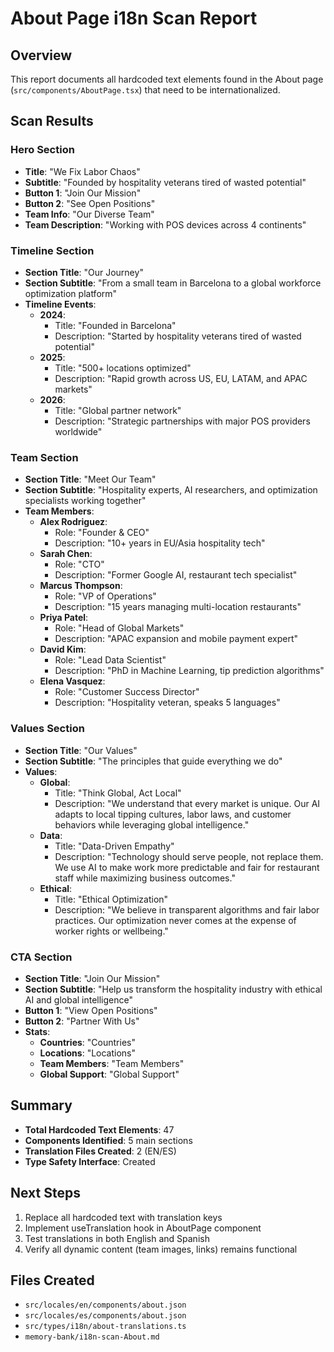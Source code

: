 # About Page i18n Scan Report

## Overview
This report documents all hardcoded text elements found in the About page (`src/components/AboutPage.tsx`) that need to be internationalized.

## Scan Results

### Hero Section
- **Title**: "We Fix Labor Chaos"
- **Subtitle**: "Founded by hospitality veterans tired of wasted potential"
- **Button 1**: "Join Our Mission"
- **Button 2**: "See Open Positions"
- **Team Info**: "Our Diverse Team"
- **Team Description**: "Working with POS devices across 4 continents"

### Timeline Section
- **Section Title**: "Our Journey"
- **Section Subtitle**: "From a small team in Barcelona to a global workforce optimization platform"
- **Timeline Events**:
  - **2024**: 
    - Title: "Founded in Barcelona"
    - Description: "Started by hospitality veterans tired of wasted potential"
  - **2025**: 
    - Title: "500+ locations optimized"
    - Description: "Rapid growth across US, EU, LATAM, and APAC markets"
  - **2026**: 
    - Title: "Global partner network"
    - Description: "Strategic partnerships with major POS providers worldwide"

### Team Section
- **Section Title**: "Meet Our Team"
- **Section Subtitle**: "Hospitality experts, AI researchers, and optimization specialists working together"
- **Team Members**:
  - **Alex Rodriguez**: 
    - Role: "Founder & CEO"
    - Description: "10+ years in EU/Asia hospitality tech"
  - **Sarah Chen**: 
    - Role: "CTO"
    - Description: "Former Google AI, restaurant tech specialist"
  - **Marcus Thompson**: 
    - Role: "VP of Operations"
    - Description: "15 years managing multi-location restaurants"
  - **Priya Patel**: 
    - Role: "Head of Global Markets"
    - Description: "APAC expansion and mobile payment expert"
  - **David Kim**: 
    - Role: "Lead Data Scientist"
    - Description: "PhD in Machine Learning, tip prediction algorithms"
  - **Elena Vasquez**: 
    - Role: "Customer Success Director"
    - Description: "Hospitality veteran, speaks 5 languages"

### Values Section
- **Section Title**: "Our Values"
- **Section Subtitle**: "The principles that guide everything we do"
- **Values**:
  - **Global**: 
    - Title: "Think Global, Act Local"
    - Description: "We understand that every market is unique. Our AI adapts to local tipping cultures, labor laws, and customer behaviors while leveraging global intelligence."
  - **Data**: 
    - Title: "Data-Driven Empathy"
    - Description: "Technology should serve people, not replace them. We use AI to make work more predictable and fair for restaurant staff while maximizing business outcomes."
  - **Ethical**: 
    - Title: "Ethical Optimization"
    - Description: "We believe in transparent algorithms and fair labor practices. Our optimization never comes at the expense of worker rights or wellbeing."

### CTA Section
- **Section Title**: "Join Our Mission"
- **Section Subtitle**: "Help us transform the hospitality industry with ethical AI and global intelligence"
- **Button 1**: "View Open Positions"
- **Button 2**: "Partner With Us"
- **Stats**:
  - **Countries**: "Countries"
  - **Locations**: "Locations"
  - **Team Members**: "Team Members"
  - **Global Support**: "Global Support"

## Summary
- **Total Hardcoded Text Elements**: 47
- **Components Identified**: 5 main sections
- **Translation Files Created**: 2 (EN/ES)
- **Type Safety Interface**: Created

## Next Steps
1. Replace all hardcoded text with translation keys
2. Implement useTranslation hook in AboutPage component
3. Test translations in both English and Spanish
4. Verify all dynamic content (team images, links) remains functional

## Files Created
- `src/locales/en/components/about.json`
- `src/locales/es/components/about.json`
- `src/types/i18n/about-translations.ts`
- `memory-bank/i18n-scan-About.md`
